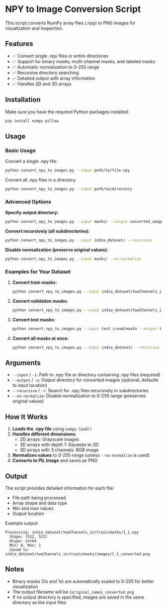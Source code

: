 # NPY to Image Conversion Script

This script converts NumPy array files (.npy) to PNG images for visualization and inspection.

## Features

- ✅ Convert single .npy files or entire directories
- ✅ Support for binary masks, multi-channel masks, and labeled masks
- ✅ Automatic normalization to 0-255 range
- ✅ Recursive directory searching
- ✅ Detailed output with array information
- ✅ Handles 2D and 3D arrays

## Installation

Make sure you have the required Python packages installed:

```bash
pip install numpy pillow
```

## Usage

### Basic Usage

Convert a single .npy file:
```bash
python convert_npy_to_images.py --input path/to/file.npy
```

Convert all .npy files in a directory:
```bash
python convert_npy_to_images.py --input path/to/directory
```

### Advanced Options

**Specify output directory:**
```bash
python convert_npy_to_images.py --input masks/ --output converted_images/
```

**Convert recursively (all subdirectories):**
```bash
python convert_npy_to_images.py --input india_dataset/ --recursive
```

**Disable normalization (preserve original values):**
```bash
python convert_npy_to_images.py --input masks/ --no-normalize
```

### Examples for Your Dataset

1. **Convert train masks:**
   ```bash
   python convert_npy_to_images.py --input india_dataset/twoChannels_in/train/masks --output train_mask_images
   ```

2. **Convert validation masks:**
   ```bash
   python convert_npy_to_images.py --input india_dataset/twoChannels_in/val/masks --output val_mask_images
   ```

3. **Convert test masks:**
   ```bash
   python convert_npy_to_images.py --input test_crowd/masks --output test_mask_images
   ```

4. **Convert all masks at once:**
   ```bash
   python convert_npy_to_images.py --input india_dataset/ --recursive --output all_converted_masks
   ```

## Arguments

- `--input` / `-i`: Path to .npy file or directory containing .npy files (required)
- `--output` / `-o`: Output directory for converted images (optional, defaults to input location)
- `--recursive` / `-r`: Search for .npy files recursively in subdirectories
- `--no-normalize`: Disable normalization to 0-255 range (preserves original values)

## How It Works

1. **Loads the .npy file** using `numpy.load()`
2. **Handles different dimensions:**
   - 2D arrays: Grayscale images
   - 3D arrays with depth 1: Squeeze to 2D
   - 3D arrays with 3 channels: RGB image
3. **Normalizes values** to 0-255 range (unless `--no-normalize` is used)
4. **Converts to PIL Image** and saves as PNG

## Output

The script provides detailed information for each file:
- File path being processed
- Array shape and data type
- Min and max values
- Output location

Example output:
```
Processing: india_dataset/twoChannels_in/train/masks/1_1.npy
  Shape: (512, 512)
  Dtype: int64
  Min: 0, Max: 1
  Saved to: india_dataset/twoChannels_in/train/masks/images/1_1_converted.png
```

## Notes

- Binary masks (0s and 1s) are automatically scaled to 0-255 for better visualization
- The output filename will be `{original_name}_converted.png`
- If no output directory is specified, images are saved in the same directory as the input files

